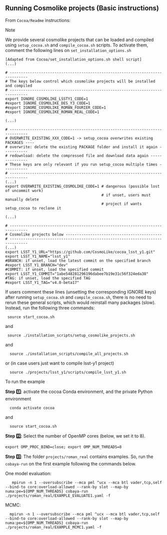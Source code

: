 ## Running Cosmolike projects (Basic instructions) <a name="running_cosmolike_projects"></a> 

From `Cocoa/Readme` instructions:

> [!Note]
> We provide several cosmolike projects that can be loaded and compiled using `setup_cocoa.sh` and `compile_cocoa.sh` scripts. To activate them, comment the following lines on `set_installation_options.sh` 
> 
>     [Adapted from Cocoa/set_installation_options.sh shell script]
>     (...)
>
>     # ------------------------------------------------------------------------------
>     # The keys below control which cosmolike projects will be installed and compiled
>     # ------------------------------------------------------------------------------
>     export IGNORE_COSMOLIKE_LSSTY1_CODE=1
>     #export IGNORE_COSMOLIKE_DES_Y3_CODE=1
>     #export IGNORE_COSMOLIKE_ROMAN_FOURIER_CODE=1
>     #export IGNORE_COSMOLIKE_ROMAN_REAL_CODE=1
>
>     (...)
>
>     # ------------------------------------------------------------------------------
>     # OVERWRITE_EXISTING_XXX_CODE=1 -> setup_cocoa overwrites existing PACKAGES ----
>     # overwrite: delete the existing PACKAGE folder and install it again -----------
>     # redownload: delete the compressed file and download data again ---------------
>     # These keys are only relevant if you run setup_cocoa multiple times -----------
>     # ------------------------------------------------------------------------------
>     (...)
>     export OVERWRITE_EXISTING_COSMOLIKE_CODE=1 # dangerous (possible lost of uncommit work)
>                                                # if unset, users must manually delete
>                                                # project if wants setup_cocoa to reclone it
>
>     (...)
> 
>     # ------------------------------------------------------------------------------
>     # Cosmolike projects below -------------------------------------------
>     # ------------------------------------------------------------------------------
>     (...)
>     export LSST_Y1_URL="https://github.com/CosmoLike/cocoa_lsst_y1.git"
>     export LSST_Y1_NAME="lsst_y1"
>     #BRANCH: if unset, load the latest commit on the specified branch
>     #export LSST_Y1_BRANCH="dev"
>     #COMMIT: if unset, load the specified commit
>     export LSST_Y1_COMMIT="1abe548281296196dabee7b19e31c56f324eda38"
>     #TAG: if unset, load the specified TAG
>     #export LSST_Y1_TAG="v4.0-beta17"
> 
> If users comment these lines (unsetting the corresponding IGNORE keys) after running `setup_cocoa.sh` and `compile_cocoa.sh`, there is no need to rerun these general scripts, which would reinstall many packages (slow). Instead, run the following three commands:
>
>      source start_cocoa.sh
>
> and
> 
>      source ./installation_scripts/setup_cosmolike_projects.sh
>
> and
> 
>       source ./installation_scripts/compile_all_projects.sh
> 
> or (in case users just want to compile lsst-y1 project)
>
>       source ./projects/lsst_y1/scripts/compile_lsst_y1.sh

To run the example

 **Step :one:**: activate the cocoa Conda environment,  and the private Python environment 
    
      conda activate cocoa

and

      source start_cocoa.sh
 
 **Step :two:**: Select the number of OpenMP cores (below, we set it to 8).
    
    export OMP_PROC_BIND=close; export OMP_NUM_THREADS=8
      
 **Step :three:**: The folder `projects/roman_real` contains examples. So, run the `cobaya-run` on the first example following the commands below.

One model evaluation:
      
       mpirun -n 1 --oversubscribe --mca pml ^ucx --mca btl vader,tcp,self --bind-to core:overload-allowed --rank-by slot --map-by numa:pe=${OMP_NUM_THREADS} cobaya-run ./projects/roman_real/EXAMPLE_EVALUATE1.yaml -f
 
MCMC:

      mpirun -n 1 --oversubscribe --mca pml ^ucx --mca btl vader,tcp,self --bind-to core:overload-allowed --rank-by slot --map-by numa:pe=${OMP_NUM_THREADS} cobaya-run ./projects/roman_real/EXAMPLE_MCMC1.yaml -f
